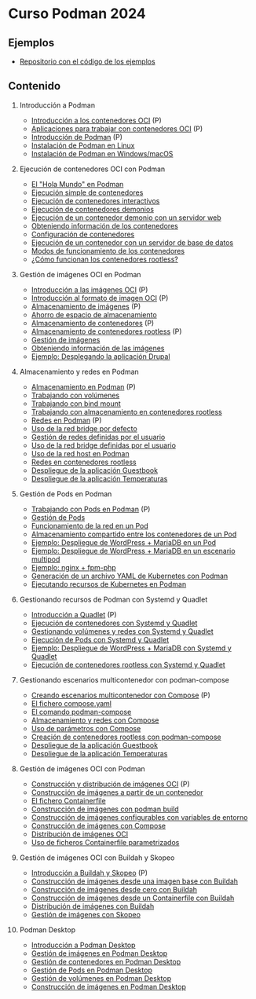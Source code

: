 # Curso Podman 2024

## Ejemplos

* [Repositorio con el código de los ejemplos](https://github.com/josedom24/ejemplos_curso_podman_ow)

## Contenido

1. Introducción a Podman    
    * [Introducción a los contenedores OCI](contenido/modulo1/contenedores.md) (P)
    * [Aplicaciones para trabajar con contenedores OCI](contenido/modulo1/aplicaciones.md) (P)
    * [Introducción de Podman](contenido/modulo1/podman.md) (P)
    * [Instalación de Podman en Linux](contenido/modulo1/linux.md)
    * [Instalación de Podman en Windows/macOS](contenido/modulo1/windows.md)
2. Ejecución de contenedores OCI con Podman
    * [El "Hola Mundo" en Podman](contenido/modulo2/holamundo.md)
    * [Ejecución simple de contenedores](contenido/modulo2/contenedor.md)
    * [Ejecución de contenedores interactivos](contenido/modulo2/interactivo.md)
    * [Ejecución de contenedores demonios](contenido/modulo2/demonio.md)
    * [Ejecución de un contenedor demonio con un servidor web](contenido/modulo2/web.md)
    * [Obteniendo información de los contenedores](contenido/modulo2/informacion.md)
    * [Configuración de contenedores](contenido/modulo2/configuracion.md)    
    * [Ejecución de un contenedor con un servidor de base de datos](contenido/modulo2/mariadb.md)    
    * [Modos de funcionamiento de los contenedores](contenido/modulo2/funcionamiento.md)
    * [¿Cómo funcionan los contenedores rootless?](contenido/modulo2/rootless.md)
3. Gestión de imágenes OCI en Podman
    * [Introducción a las imágenes OCI](contenido/modulo3/imagenes.md) (P)
    * [Introducción al formato de imagen OCI](contenido/modulo3/formato.md) (P)
    * [Almacenamiento de imágenes](contenido/modulo3/almacen_img.md) (P)
    * [Ahorro de espacio de almacenamiento](contenido/modulo3/ahorro_almacenamiento.md)
    * [Almacenamiento de contenedores](contenido/modulo3/almacen_cont.md) (P)
    * [Almacenamiento de contenedores rootless](contenido/modulo3/rootless.md) (P)
    * [Gestión de imágenes](contenido/modulo3/gestion.md)
    * [Obteniendo información de las imágenes](contenido/modulo3/informacion.md)
    * [Ejemplo: Desplegando la aplicación Drupal](contenido/modulo3/drupal.md)
4. Almacenamiento y redes en Podman
    * [Almacenamiento en Podman](contenido/modulo4/almacenamiento.md) (P)
    * [Trabajando con volúmenes](contenido/modulo4/volumen.md)
    * [Trabajando con bind mount](contenido/modulo4/bindmount.md)
    * [Trabajando con almacenamiento en contenedores rootless](contenido/modulo4/almacenamiento_rootless.md)
    * [Redes en Podman](contenido/modulo4/redes.md) (P)
    * [Uso de la red bridge por defecto](contenido/modulo4/bridge.md)
    * [Gestión de redes definidas por el usuario](contenido/modulo4/usuario.md)
    * [Uso de la red bridge definidas por el usuario](contenido/modulo4/usuario2.md)
    * [Uso de la red host en Podman](contenido/modulo4/host.md)
    * [Redes en contenedores rootless](contenido/modulo4/red_rootless.md)
    * [Despliegue de la aplicación Guestbook](contenido/modulo4/guestbook.md)
    * [Despliegue de la aplicación Temperaturas](contenido/modulo4/temperaturas.md)

5. Gestión de Pods en Podman
    * [Trabajando con Pods en Podman](contenido/modulo5/pod.md) (P)
    * [Gestión de Pods](contenido/modulo5/gestion.md)
    * [Funcionamiento de la red en un Pod](contenido/modulo5/red.md)
    * [Almacenamiento compartido entre los contenedores de un Pod](contenido/modulo5/almacenamiento.md)
    * [Ejemplo: Despliegue de WordPress + MariaDB en un Pod](contenido/modulo5/wordpress.md)
    * [Ejemplo: Despliegue de WordPress + MariaDB en un escenario multipod](contenido/modulo5/wordpress2.md)
    * [Ejemplo: nginx + fpm-php](contenido/modulo5/nginx.md)
    * [Generación de un archivo YAML de Kubernetes con Podman](contenido/modulo5/kubernetes.md)
    * [Ejecutando recursos de Kubernetes en Podman](contenido/modulo5/kubernetes2.md)

6. Gestionando recursos de Podman con Systemd y Quadlet
    * [Introducción a Quadlet](contenido/modulo6/quadlet.md) (P)
    * [Ejecución de contenedores con Systemd y Quadlet](contenido/modulo6/contenedor.md)
    * [Gestionando volúmenes y redes con Systemd y Quadlet](contenido/modulo6/vol_redes.md)
    * [Ejecución de Pods con Systemd y Quadlet](contenido/modulo6/pod.md)
    * [Ejemplo: Despliegue de WordPress + MariaDB con Systemd y Quadlet](contenido/modulo6/wordpress.md)
    * [Ejecución de contenedores rootless con Systemd y Quadlet](contenido/modulo6/rootless.md)

7. Gestionando escenarios multicontenedor con podman-compose
    * [Creando escenarios multicontenedor con Compose](contenido/modulo7/compose.md) (P)
    * [El fichero compose.yaml](contenido/modulo7/compose_yaml.md)
    * [El comando podman-compose](contenido/modulo7/podman_compose.md)
    * [Almacenamiento y redes con Compose](contenido/modulo7/almacenamiento_redes.md)
    * [Uso de parámetros con Compose](contenido/modulo7/variables.md)
    * [Creación de contenedores rootless con podman-compose](contenido/modulo7/rootless.md)
    * [Despliegue de la aplicación Guestbook](contenido/modulo7/guestbook.md)
    * [Despliegue de la aplicación Temperaturas](contenido/modulo7/temperaturas.md)
    
8. Gestión de imágenes OCI con Podman
    * [Construcción y distribución de imágenes OCI](contenido/modulo8/introduccion.md) (P)
    * [Construcción de imágenes a partir de un contenedor](contenido/modulo8/contenedor.md)
    * [El fichero Containerfile](contenido/modulo8/containerfile.md)
    * [Construcción de imágenes con podman build](contenido/modulo8/build.md)
    * [Construcción de imágenes configurables con variables de entorno](contenido/modulo8/configuracion.md)
    * [Construcción de imágenes con Compose](contenido/modulo8/compose.md)
    * [Distribución de imágenes OCI](contenido/modulo8/distribucion.md)
    * [Uso de ficheros Containerfile parametrizados](contenido/modulo8/variables.md)
    
9. Gestión de imágenes OCI con Buildah y Skopeo
    * [Introducción a Buildah y Skopeo](contenido/modulo9/introduccion.md) (P)
    * [Construcción de imágenes desde una imagen base con Buildah](contenido/modulo9/base.md)
    * [Construcción de imágenes desde cero con Buildah](contenido/modulo9/scratch.md)
    * [Construcción de imágenes desde un Containerfile con Buildah](contenido/modulo9/build.md)
    * [Distribución de imágenes con Buildah](contenido/modulo9/distribucion.md)
    * [Gestión de imágenes con Skopeo](contenido/modulo9/skopeo.md)
    
10. Podman Desktop
    * [Introducción a Podman Desktop](contenido/modulo10/introduccion.md)
    * [Gestión de imágenes en Podman Desktop](contenido/modulo10/imagenes.md)
    * [Gestión de contenedores en Podman Desktop](contenido/modulo10/contenedor.md)
    * [Gestión de Pods en Podman Desktop](contenido/modulo10/pod.md)
    * [Gestión de volúmenes en Podman Desktop](contenido/modulo10/volumenes.md)
    * [Construcción de imágenes en Podman Desktop](contenido/modulo10/build.md)
    
